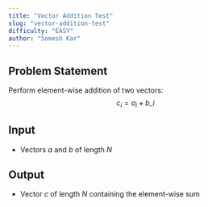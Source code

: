 ```yaml
---
title: "Vector Addition Test"
slug: "vector-addition-test"
difficulty: "EASY"
author: "Somesh Kar"
---
```


Problem Statement
-----------------

Perform element-wise addition of two vectors: $$ c_i = a_i + b\_i $$

Input
-----

*   Vectors $a$ and $b$ of length $N$

Output
------

*   Vector $c$ of length $N$ containing the element-wise sum
